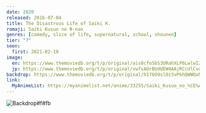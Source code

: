 ```yaml
---
date: 2020
released: 2016-07-04
title: The Disastrous Life of Saiki K.
romaji: Saiki Kusuo no Ψ-nan
genres: [comedy, slice of life, supernatural, school, shounen]
tier: "?"
seen:
  first: 2021-02-18
image:
  en: https://www.themoviedb.org/t/p/original/ais8cfoSbS3URahXLP6LwlwIZ6e.jpg
  jp: https://www.themoviedb.org/t/p/original/vwfsAOrBUdUEW4AAjRCcUlCvd4G.jpg
backdrop: https://www.themoviedb.org/t/p/original/hI76O9slOz3vPkhQWWQoN36WyhG.jpg
link:
  MyAnimeList: https://myanimelist.net/anime/33255/Saiki_Kusuo_no_%CE%A8-nan
---
```



![Backdrop#f#fb](https://www.themoviedb.org/t/p/original/8rO7i1rjAbBwzV6CJgkscbBVG2u.jpg "Source: TMDB")
